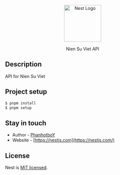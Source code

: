 <p align="center">
  <a href="http://nestjs.com/" target="blank"><img src="https://nestjs.com/img/logo-small.svg" width="120" alt="Nest Logo" /></a>
</p>

  <p align="center">Nien Su Viet API</p>

## Description

API for Nien Su Viet

## Project setup

```bash
$ pnpm install
$ pnpm setup
```

## Stay in touch

- Author - [PhanhotboY](https://twitter.com/phanhotboy)
- Website - [https://nestjs.com](https://nestjs.com/)

## License

Nest is [MIT licensed](https://github.com/nestjs/nest/blob/master/LICENSE).
